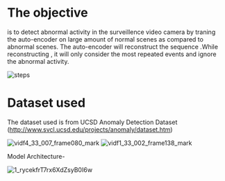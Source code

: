 # The objective

is to detect abnormal activity in the surveillence video camera by traning the auto-encoder on large amount of normal scenes as compared to abnormal scenes. The auto-encoder will reconstruct the sequence .While reconstructing , it will only consider the most repeated events and ignore the abnormal activity.

![steps](https://user-images.githubusercontent.com/28844605/85394359-187a8700-b56c-11ea-8679-4c61c01493e8.JPG)

# Dataset used

The dataset used is from UCSD Anomaly Detection Dataset
(http://www.svcl.ucsd.edu/projects/anomaly/dataset.htm)


![vidf4_33_007_frame080_mark](https://user-images.githubusercontent.com/28844605/84398862-13d5da80-ac1e-11ea-873d-5d18cb5503db.png)
![vidf1_33_002_frame138_mark](https://user-images.githubusercontent.com/28844605/84398814-07ea1880-ac1e-11ea-94de-2efcab2e856b.png)

Model Architecture-

![1_rycekfrT7rx6XdZsyB0I6w](https://user-images.githubusercontent.com/28844605/84399433-7af38f00-ac1e-11ea-9995-6cfe6c60d69f.jpeg)
